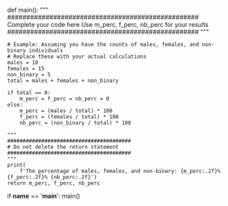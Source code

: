 def main():
    """
    ##################################################
    Complete your code here
    Use m_perc, f_perc, nb_perc for your results
    ##################################################
    """

    # Example: Assuming you have the counts of males, females, and non-binary individuals
    # Replace these with your actual calculations
    males = 10
    females = 15
    non_binary = 5
    total = males + females + non_binary

    if total == 0:
        m_perc = f_perc = nb_perc = 0
    else:
        m_perc = (males / total) * 100
        f_perc = (females / total) * 100
        nb_perc = (non_binary / total) * 100

    """
    ########################################
    # Do not delete the return statement
    ########################################
    """
    print(
        f'The percentage of males, females, and non-binary: {m_perc:.2f}% {f_perc:.2f}% {nb_perc:.2f}')
    return m_perc, f_perc, nb_perc


if __name__ == '__main__':
    main()
